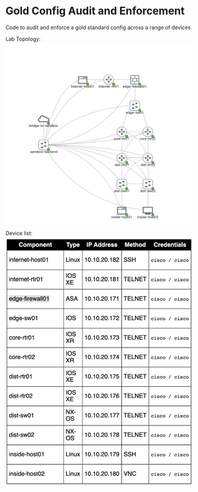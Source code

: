 # Gold Config Audit and Enforcement
Code to audit and enforce a gold standard config across a range of devices

Lab Topology: 
![Topology Diagram](images/topology.png "Topology Diagram")

Device list:
![Device List](images/devices.png "Device List")
